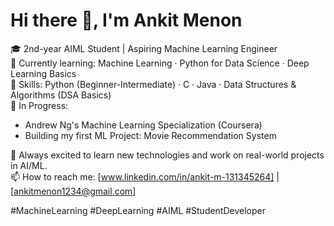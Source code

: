 # Hi there 👋, I'm Ankit Menon

🎓 2nd-year AIML Student | Aspiring Machine Learning Engineer  
🔭 Currently learning: Machine Learning · Python for Data Science · Deep Learning Basics  
🌱 Skills: Python (Beginner-Intermediate) · C · Java · Data Structures & Algorithms (DSA Basics)  
🚀 In Progress:
- Andrew Ng's Machine Learning Specialization (Coursera)
- Building my first ML Project: Movie Recommendation System

💬 Always excited to learn new technologies and work on real-world projects in AI/ML.  
📫 How to reach me: [www.linkedin.com/in/ankit-m-131345264] | [ankitmenon1234@gmail.com]

#MachineLearning #DeepLearning #AIML #StudentDeveloper
